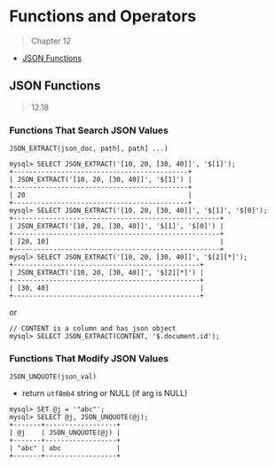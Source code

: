 # Functions and Operators

> Chapter 12

- [JSON Functions](#json-functions)

## JSON Functions

> 12.18

### Functions That Search JSON Values

`JSON_EXTRACT(json_doc, path[, path] ...)`

```
mysql> SELECT JSON_EXTRACT('[10, 20, [30, 40]]', '$[1]');
+--------------------------------------------+
| JSON_EXTRACT('[10, 20, [30, 40]]', '$[1]') |
+--------------------------------------------+
| 20                                         |
+--------------------------------------------+
mysql> SELECT JSON_EXTRACT('[10, 20, [30, 40]]', '$[1]', '$[0]');
+----------------------------------------------------+
| JSON_EXTRACT('[10, 20, [30, 40]]', '$[1]', '$[0]') |
+----------------------------------------------------+
| [20, 10]                                           |
+----------------------------------------------------+
mysql> SELECT JSON_EXTRACT('[10, 20, [30, 40]]', '$[2][*]');
+-----------------------------------------------+
| JSON_EXTRACT('[10, 20, [30, 40]]', '$[2][*]') |
+-----------------------------------------------+
| [30, 40]                                      |
+-----------------------------------------------+
```

or

```
// CONTENT is a column and has json object
mysql> SELECT JSON_EXTRACT(CONTENT, '$.document.id');
```

### Functions That Modify JSON Values

`JSON_UNQUOTE(json_val)`

- return `utf8mb4` string or NULL (if arg is NULL)

```
mysql> SET @j = '"abc"';
mysql> SELECT @j, JSON_UNQUOTE(@j);
+-------+------------------+
| @j    | JSON_UNQUOTE(@j) |
+-------+------------------+
| "abc" | abc              |
+-------+------------------+
```